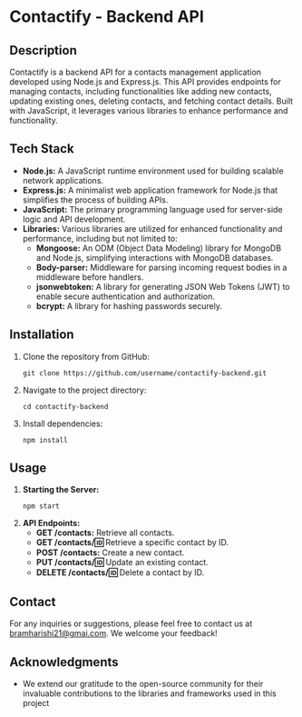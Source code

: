 # Contactify - Backend API

## Description
Contactify is a backend API for a contacts management application developed using Node.js and Express.js. This API provides endpoints for managing contacts, including functionalities like adding new contacts, updating existing ones, deleting contacts, and fetching contact details. Built with JavaScript, it leverages various libraries to enhance performance and functionality.

## Tech Stack
- **Node.js:** A JavaScript runtime environment used for building scalable network applications.
- **Express.js:** A minimalist web application framework for Node.js that simplifies the process of building APIs.
- **JavaScript:** The primary programming language used for server-side logic and API development.
- **Libraries:** Various libraries are utilized for enhanced functionality and performance, including but not limited to:
  - **Mongoose:** An ODM (Object Data Modeling) library for MongoDB and Node.js, simplifying interactions with MongoDB databases.
  - **Body-parser:** Middleware for parsing incoming request bodies in a middleware before handlers.
  - **jsonwebtoken:** A library for generating JSON Web Tokens (JWT) to enable secure authentication and authorization.
  - **bcrypt:** A library for hashing passwords securely.

## Installation
1. Clone the repository from GitHub:
    ```
    git clone https://github.com/username/contactify-backend.git
    ```
2. Navigate to the project directory:
    ```
    cd contactify-backend
    ```
3. Install dependencies:
    ```
    npm install
    ```

## Usage
1. **Starting the Server:**
    ```
    npm start
    ```
2. **API Endpoints:**
    - **GET /contacts:** Retrieve all contacts.
    - **GET /contacts/:id:** Retrieve a specific contact by ID.
    - **POST /contacts:** Create a new contact.
    - **PUT /contacts/:id:** Update an existing contact.
    - **DELETE /contacts/:id:** Delete a contact by ID.


## Contact
For any inquiries or suggestions, please feel free to contact us at [bramharishi21@gmai.com](mailto:bramharishi21@gmai.com). We welcome your feedback!

## Acknowledgments
- We extend our gratitude to the open-source community for their invaluable contributions to the libraries and frameworks used in this project
